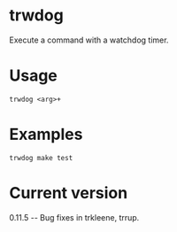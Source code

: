 # trwdog

Execute a command with a watchdog timer.

# Usage

    trwdog <arg>+

# Examples

    trwdog make test

# Current version

0.11.5 -- Bug fixes in trkleene, trrup.
